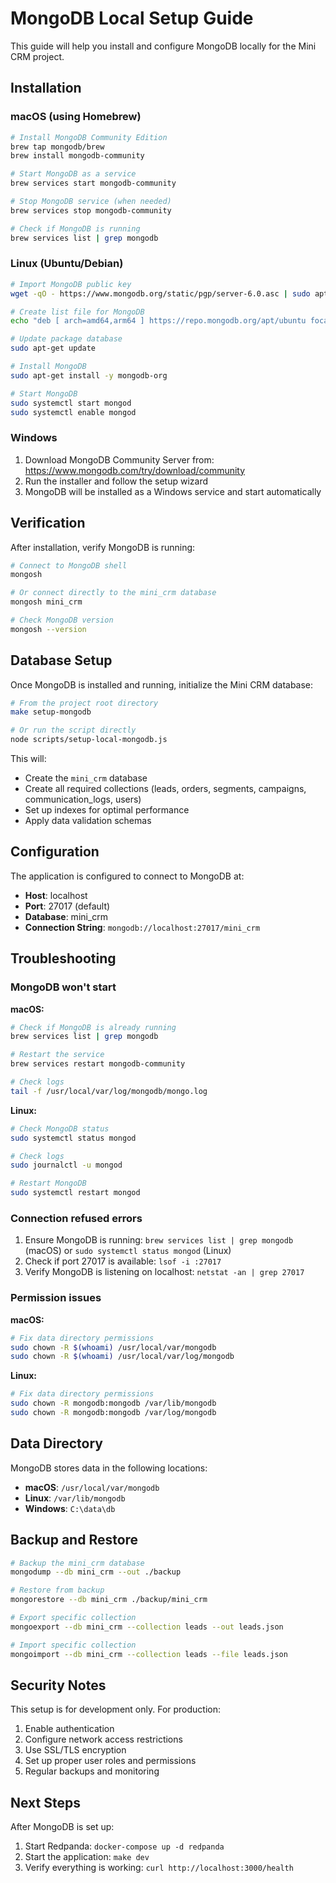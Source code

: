# MongoDB Local Setup Guide

This guide will help you install and configure MongoDB locally for the Mini CRM project.

## Installation

### macOS (using Homebrew)

```bash
# Install MongoDB Community Edition
brew tap mongodb/brew
brew install mongodb-community

# Start MongoDB as a service
brew services start mongodb-community

# Stop MongoDB service (when needed)
brew services stop mongodb-community

# Check if MongoDB is running
brew services list | grep mongodb
```

### Linux (Ubuntu/Debian)

```bash
# Import MongoDB public key
wget -qO - https://www.mongodb.org/static/pgp/server-6.0.asc | sudo apt-key add -

# Create list file for MongoDB
echo "deb [ arch=amd64,arm64 ] https://repo.mongodb.org/apt/ubuntu focal/mongodb-org/6.0 multiverse" | sudo tee /etc/apt/sources.list.d/mongodb-org-6.0.list

# Update package database
sudo apt-get update

# Install MongoDB
sudo apt-get install -y mongodb-org

# Start MongoDB
sudo systemctl start mongod
sudo systemctl enable mongod
```

### Windows

1. Download MongoDB Community Server from: https://www.mongodb.com/try/download/community
2. Run the installer and follow the setup wizard
3. MongoDB will be installed as a Windows service and start automatically

## Verification

After installation, verify MongoDB is running:

```bash
# Connect to MongoDB shell
mongosh

# Or connect directly to the mini_crm database
mongosh mini_crm

# Check MongoDB version
mongosh --version
```

## Database Setup

Once MongoDB is installed and running, initialize the Mini CRM database:

```bash
# From the project root directory
make setup-mongodb

# Or run the script directly
node scripts/setup-local-mongodb.js
```

This will:
- Create the `mini_crm` database
- Create all required collections (leads, orders, segments, campaigns, communication_logs, users)
- Set up indexes for optimal performance
- Apply data validation schemas

## Configuration

The application is configured to connect to MongoDB at:
- **Host**: localhost
- **Port**: 27017 (default)
- **Database**: mini_crm
- **Connection String**: `mongodb://localhost:27017/mini_crm`

## Troubleshooting

### MongoDB won't start

**macOS:**
```bash
# Check if MongoDB is already running
brew services list | grep mongodb

# Restart the service
brew services restart mongodb-community

# Check logs
tail -f /usr/local/var/log/mongodb/mongo.log
```

**Linux:**
```bash
# Check MongoDB status
sudo systemctl status mongod

# Check logs
sudo journalctl -u mongod

# Restart MongoDB
sudo systemctl restart mongod
```

### Connection refused errors

1. Ensure MongoDB is running: `brew services list | grep mongodb` (macOS) or `sudo systemctl status mongod` (Linux)
2. Check if port 27017 is available: `lsof -i :27017`
3. Verify MongoDB is listening on localhost: `netstat -an | grep 27017`

### Permission issues

**macOS:**
```bash
# Fix data directory permissions
sudo chown -R $(whoami) /usr/local/var/mongodb
sudo chown -R $(whoami) /usr/local/var/log/mongodb
```

**Linux:**
```bash
# Fix data directory permissions
sudo chown -R mongodb:mongodb /var/lib/mongodb
sudo chown -R mongodb:mongodb /var/log/mongodb
```

## Data Directory

MongoDB stores data in the following locations:

- **macOS**: `/usr/local/var/mongodb`
- **Linux**: `/var/lib/mongodb`
- **Windows**: `C:\data\db`

## Backup and Restore

```bash
# Backup the mini_crm database
mongodump --db mini_crm --out ./backup

# Restore from backup
mongorestore --db mini_crm ./backup/mini_crm

# Export specific collection
mongoexport --db mini_crm --collection leads --out leads.json

# Import specific collection
mongoimport --db mini_crm --collection leads --file leads.json
```

## Security Notes

This setup is for development only. For production:

1. Enable authentication
2. Configure network access restrictions
3. Use SSL/TLS encryption
4. Set up proper user roles and permissions
5. Regular backups and monitoring

## Next Steps

After MongoDB is set up:

1. Start Redpanda: `docker-compose up -d redpanda`
2. Start the application: `make dev`
3. Verify everything is working: `curl http://localhost:3000/health`
